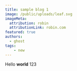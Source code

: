 ```yaml
---
title: sample blog 1
image: /public/uploads/leaf.svg
imageMeta:
  attribution: robin
  attributionLink: robin.com
featured: true
authors:
  - ghost
tags: 
    - new
---
```

Hello **world** 123